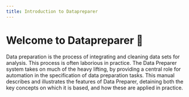 ```yaml
---
title: Introduction to Datapreparer
---
```

# Welcome to Datapreparer :tada:
Data preparation is the process of integrating and cleaning data sets for analysis. This process
is often laborious in practice. The Data Preparer system takes on much of the heavy lifting, by
providing a central role for automation in the specification of data preparation tasks. This
manual describes and illustrates the features of Data Preparer, detaining both the key
concepts on which it is based, and how these are applied in practice.